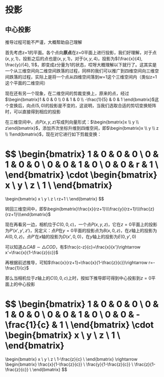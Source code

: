 # 投影

## 中心投影

推导过程可能不严谨，大概帮助自己理解

首先考虑z=1的平面。各个点向**原点**在z=0平面上进行投影，我们好理解，对于点$(x, y, 1)$，投影之后的点也是$(x, y, 1)$，对于$(x, y, 4)$，投影为$(\frac{x}{4}, \frac{y}/{4}, 1)$，即变成z分量为1的状态，哎呀大概理解以下就行了。这其实是一个从三维空间向二维空间跌落的过程，同样的我们可以推广到四维空间向三维空间跌落的过程，实际上是将一个点从四维空间落到w=1这个三维空间内（类似z=1这个平面的二维空间）

现在还有另一个现象，在二维空间的剪裁变换上，原来的点，经过$\begin{bmatrix}1 & 0 & 0 \\ 0 & 1 & 0 \\ -\frac{1}{5} & 0 & 1 \end{bmatrix}$这个变换后，向点$(5, 0)$的投影是不变的，这说明，当我们选取合适的剪切变换矩阵时，可以直接得到相应的投影

在三维空间中，点$P(x, y, z)$写成列向量形式：$\begin{bmatrix}x \\ y \\ z\end{bmatrix}$，添加齐次坐标升维到四维空间，即$\begin{bmatrix}x \\ y \\ z \\ 1\end{bmatrix}$，现在对它进行如下剪裁变换：

$$
\begin{bmatrix}
1 & 0 & 0 & 0 \\
0 & 1 & 0 & 0 \\
0 & 0 & 1 & 0 \\
0 & 0 & r & 1 \\
\end{bmatrix}
\cdot
\begin{bmatrix}
x \\
y \\
z \\
1 \\
\end{bmatrix}
=
\begin{bmatrix}
x \\
y \\
z \\
rz+1 \\
\end{bmatrix}
$$

转回三维空间中，即$\begin{bmatrix}\frac{x}{rz+1}\\\frac{y}{rz+1}\\\frac{z}{rz+1}\\\end{bmatrix}$

现在再看另一边，相机位于$C(0,0,c)$，一个点$P(x,y,z)$，它在$z=0$平面上的投影为$P'(x',y',z')$，另定义：点$P$在$y=0$平面的投影点为$B(x,0,z)$，在$z$轴上的投影为$A(0,0,z)$，点$P'$在$x$轴的投影为$D(x',0,0)$，在$y$轴上的投影为$E(0,y',0)$

可以知道$\triangle CAB\sim\triangle COD$，有$\frac{c-z}{c}=\frac{x}{x'}\rightarrow x'=\frac{x}{1-\frac{z}{c}}$

再根据前述推导，可知$\frac{x}{rz+1}=\frac{x}{1-\frac{z}{c}}\rightarrow r=-\frac{1}{c}$

那么当相机位于$z$轴上的$C(0,0,c)$上时，按如下推导即可得到中心投影到$z=0$平面上的中心投影

$$
\begin{bmatrix}
1 & 0 & 0 & 0 \\
0 & 1 & 0 & 0 \\
0 & 0 & 1 & 0 \\
0 & 0 & -\frac{1}{c} & 1 \\
\end{bmatrix}
\cdot
\begin{bmatrix}
x \\
y \\
z \\
1 \\
\end{bmatrix}
=
\begin{bmatrix}
x \\
y \\
z \\
1-\frac{z}{c} \\
\end{bmatrix}
\rightarrow
\begin{bmatrix}
\frac{x}{1-\frac{z}{c}} \\
\frac{y}{1-\frac{z}{c}} \\
\frac{z}{1-\frac{z}{c}} \\
\end{bmatrix}
$$
